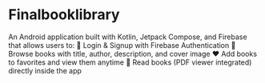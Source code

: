 # Finalbooklibrary
An Android application built with Kotlin, Jetpack Compose, and Firebase that allows users to:  🔑 Login &amp; Signup with Firebase Authentication  📖 Browse books with title, author, description, and cover image  ❤️ Add books to favorites and view them anytime  📂 Read books (PDF viewer integrated) directly inside the app  
